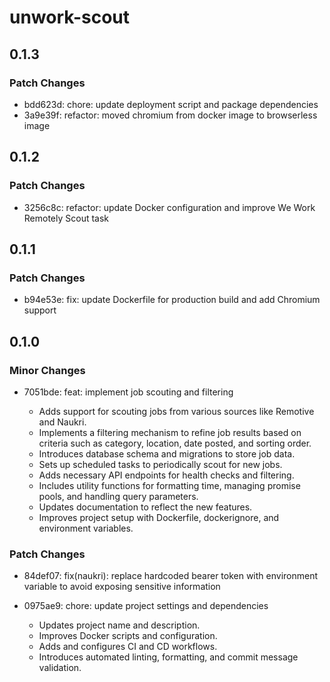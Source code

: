 # unwork-scout

## 0.1.3

### Patch Changes

- bdd623d: chore: update deployment script and package dependencies
- 3a9e39f: refactor: moved chromium from docker image to browserless image

## 0.1.2

### Patch Changes

- 3256c8c: refactor: update Docker configuration and improve We Work Remotely Scout task

## 0.1.1

### Patch Changes

- b94e53e: fix: update Dockerfile for production build and add Chromium support

## 0.1.0

### Minor Changes

- 7051bde: feat: implement job scouting and filtering

  - Adds support for scouting jobs from various sources like Remotive and Naukri.
  - Implements a filtering mechanism to refine job results based on criteria such as category, location, date posted, and sorting order.
  - Introduces database schema and migrations to store job data.
  - Sets up scheduled tasks to periodically scout for new jobs.
  - Adds necessary API endpoints for health checks and filtering.
  - Includes utility functions for formatting time, managing promise pools, and handling query parameters.
  - Updates documentation to reflect the new features.
  - Improves project setup with Dockerfile, dockerignore, and environment variables.

### Patch Changes

- 84def07: fix(naukri): replace hardcoded bearer token with environment variable to avoid exposing sensitive information
- 0975ae9: chore: update project settings and dependencies

  - Updates project name and description.
  - Improves Docker scripts and configuration.
  - Adds and configures CI and CD workflows.
  - Introduces automated linting, formatting, and commit message validation.
